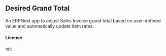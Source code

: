 ## Desired Grand Total

An ERPNext app to adjust Sales Invoice grand total based on user-defined value and automatically update item rates.

#### License

mit